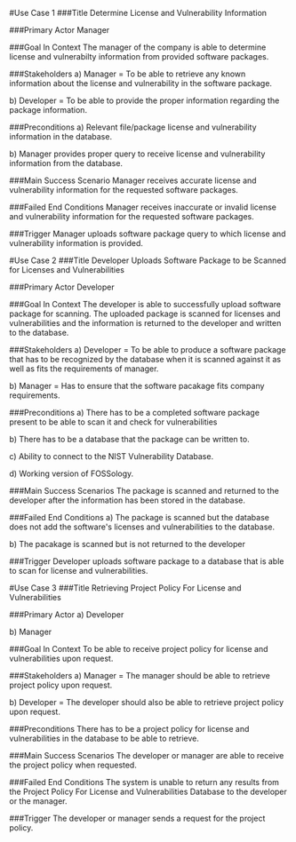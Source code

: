 #Use Case 1 
###Title
Determine License and Vulnerability Information 

###Primary Actor 
Manager

###Goal In Context
The manager of the company is able to determine license and vulnerabilty information from provided software packages.

###Stakeholders
 a) Manager = To be able to retrieve any known information about the license and vulnerability in the software package.
 
 b) Developer = To be able to provide the proper information regarding the package information.
 
###Preconditions 
 a) Relevant file/package license and vulnerability information in the database.
 
 b) Manager provides proper query to receive license and vulnerability information from the database.
 
###Main Success Scenario 
Manager receives accurate license and vulnerability information for the requested software packages.

###Failed End Conditions
Manager receives inaccurate or invalid license and vulnerability information for the requested software packages.

###Trigger
Manager uploads software package query to which license and vulnerability information is provided.


#Use Case 2 
###Title 
Developer Uploads Software Package to be Scanned for Licenses and Vulnerabilities 

###Primary Actor 
Developer 

###Goal In Context 
The developer is able to successfully upload software package for scanning. The uploaded package is scanned for licenses and vulnerabilities and the information is returned to the developer and written to the database. 

###Stakeholders 
 a) Developer = To be able to produce a software package that has to be recognized by the database when it is scanned against it as well                 as fits the requirements of manager.

 b) Manager = Has to ensure that the software pacakage fits company requirements. 
 
###Preconditions 
 a) There has to be a completed software package present to be able to scan it and check for vulnerabilities 
 
 b) There has to be a database that the package can be written to.
 
 c) Ability to connect to the NIST Vulnerability Database.
 
 d) Working version of FOSSology.
 
###Main Success Scenarios 
The package is scanned and returned to the developer after the information has been stored in the database.  

###Failed End Conditions
 a) The package is scanned but the database does not add the software's licenses and vulnerabilities to the database. 
 
 b) The pacakage is scanned but is not returned to the developer 

###Trigger
Developer uploads software package to a database that is able to scan for license and vulnerabilities. 

#Use Case 3 
###Title 
Retrieving Project Policy For License and Vulnerabilities   

###Primary Actor 
a) Developer

b) Manager

###Goal In Context 
To be able to receive project policy for license and vulnerabilities upon request. 

###Stakeholders 
a) Manager = The manager should be able to retrieve project policy upon request. 

b) Developer = The developer should also be able to retrieve project policy upon request. 

###Preconditions 
There has to be a project policy for license and vulnerabilities in the database to be able to retrieve. 

###Main Success Scenarios 
The developer or manager are able to receive the project policy when requested.  

###Failed End Conditions 
The system is unable to return any results from the Project Policy For License and Vulnerabilities Database to the developer or the manager. 

###Trigger 
The developer or manager sends a request for the project policy.

